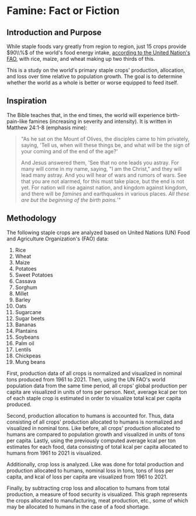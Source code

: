 # Famine: Fact or Fiction

## Introduction and Purpose

While staple foods vary greatly from region to region, just $15$ crops provide $90\\%$ of the world's food energy intake, [according to the United Nation's FAO](https://www.fao.org/3/u8480e/U8480E07.htm#Staple%20foods%20What%20do%20people%20eat), with rice, maize, and wheat making up two thirds of this.

This is a study on the world's primary staple crops' production, allocation, and loss over time relative to population growth. The goal is to determine whether the world as a whole is better or worse equipped to feed itself.

## Inspiration

The Bible teaches that, in the end times, the world will experience birth-pain-like famines (increasing in severity and intensity). It is written in Matthew 24:1-8 (emphasis mine):

> "As he sat on the Mount of Olives, the disciples came to him privately, saying, 'Tell us, when will these things be, and what will be the sign of your coming and of the end of the age?' 
>
> And Jesus answered them, 'See that no one leads you astray. For many will come in my name, saying, "I am the Christ," and they will lead many astray. And you will hear of wars and rumors of wars. See that you are not alarmed, for this must take place, but the end is not yet. For nation will rise against nation, and kingdom against kingdom, and there will be *famines* and earthquakes in various places. *All these are but the beginning of the birth pains.*'"

## Methodology

The following staple crops are analyzed based on United Nations (UN) Food and Agriculture Organization's (FAO) data:

1. Rice
2. Wheat
3. Maize
4. Potatoes
5. Sweet Potatoes
6. Cassava
7. Sorghum
8. Millet
9. Barley
10. Oats
11. Sugarcane
12. Sugar beets
13. Bananas
14. Plantains
15. Soybeans
16. Palm oil
17. Lentils
18. Chickpeas
19. Mung beans

First, production data of all crops is normalized and visualized in nominal tons produced from $1961$ to $2021$. Then, using the UN FAO's world population data from the same time period, all crops' global production per capita are visualized in units of tons per person. Next, average kcal per ton of each staple crop is estimated in order to visualize total kcal per capita produced.

Second, production allocation to humans is accounted for. Thus, data consisting of all crops' production allocated to humans is normalized and visualized in nominal tons. Like before, all crops' production allocated to humans are compared to population growth and visualized in units of tons per capita. Lastly, using the previously computed average kcal per ton estimates for each food, data consisting of total kcal per capita allocated to humans from $1961$ to $2021$ is visualized. 

Additionally, crop loss is analyzed. Like was done for total production and production allocated to humans, nominal loss in tons, tons of loss per capita, and kcal of loss per capita are visualized from $1961$ to $2021$.

Finally, by subtracting crop loss and allocation to humans from total production, a measure of food security is visualized. This graph represents the crops allocated to manufacturing, meat production, etc., some of which may be allocated to humans in the case of a food shortage.
